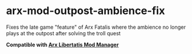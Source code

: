 # arx-mod-outpost-ambience-fix

Fixes the late game "feature" of Arx Fatalis where the ambience no longer plays at the outpost after solving the troll quest

**Compatible with
[Arx Libertatis Mod Manager](https://github.com/fredlllll/ArxLibertatisModManager)**
